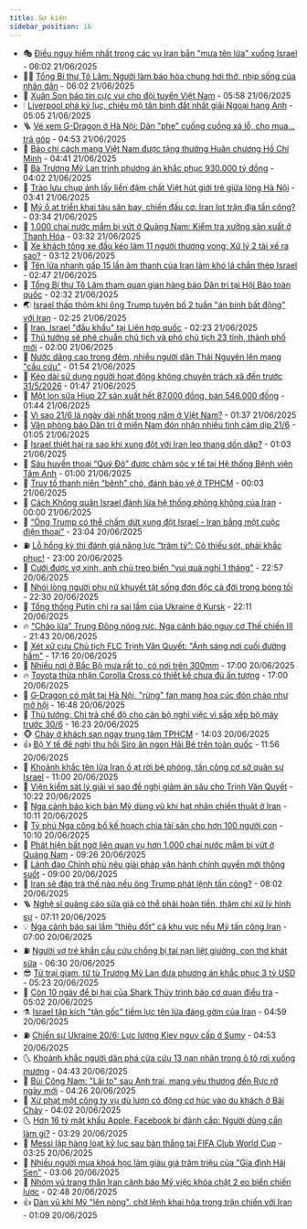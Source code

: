 ```yaml
---
title: Sự kiện
sidebar_position: 16
---
```


<!-- dantri-su-kien:START -->
- 🎭 [Điều nguy hiểm nhất trong các vụ Iran bắn &quot;mưa tên lửa&quot; xuống Israel](https://dantri.com.vn/the-gioi/dieu-nguy-hiem-nhat-trong-cac-vu-iran-ban-mua-ten-lua-xuong-israel-20250621120219992.htm) - 06:02 21/06/2025
- 👨‍🏫 [Tổng Bí thư Tô Lâm: Người làm báo hòa chung hơi thở, nhịp sống của nhân dân](https://dantri.com.vn/xa-hoi/tong-bi-thu-to-lam-nguoi-lam-bao-hoa-chung-hoi-tho-nhip-song-cua-nhan-dan-20250621123044338.htm) - 06:02 21/06/2025
- 🌮 [Xuân Son báo tin cực vui cho đội tuyển Việt Nam](https://dantri.com.vn/the-thao/xuan-son-bao-tin-cuc-vui-cho-doi-tuyen-viet-nam-20250621125810666.htm) - 05:58 21/06/2025
- 🕯 [Liverpool phá kỷ lục, chiêu mộ tân binh đắt nhất giải Ngoại hạng Anh](https://dantri.com.vn/the-thao/liverpool-pha-ky-luc-chieu-mo-tan-binh-dat-nhat-giai-ngoai-hang-anh-20250621115304274.htm) - 05:05 21/06/2025
- 🪜 [Vé xem G-Dragon ở Hà Nội: Dân &quot;phe&quot; cuống cuồng xả lỗ, cho mua... trả góp](https://dantri.com.vn/giai-tri/ve-xem-g-dragon-o-ha-noi-dan-phe-cuong-cuong-xa-lo-cho-mua-tra-gop-20250621113756349.htm) - 04:53 21/06/2025
- 🐘 [Báo chí cách mạng Việt Nam được tặng thưởng Huân chương Hồ Chí Minh](https://dantri.com.vn/xa-hoi/bao-chi-cach-mang-viet-nam-duoc-tang-thuong-huan-chuong-ho-chi-minh-20250621113300975.htm) - 04:41 21/06/2025
- 🤔 [Bà Trương Mỹ Lan trình phương án khắc phục 930.000 tỷ đồng](https://dantri.com.vn/phap-luat/ba-truong-my-lan-trinh-phuong-an-khac-phuc-930000-ty-dong-20250621103048032.htm) - 04:02 21/06/2025
- 🧠 [Trào lưu chụp ảnh lấy liền đậm chất Việt hút giới trẻ giữa lòng Hà Nội](https://dantri.com.vn/du-lich/trao-luu-chup-anh-lay-lien-dam-chat-viet-hut-gioi-tre-giua-long-ha-noi-20250613231906403.htm) - 03:41 21/06/2025
- 📝 [Mỹ ồ ạt triển khai tàu sân bay, chiến đấu cơ: Iran lọt trận địa tấn công?](https://dantri.com.vn/the-gioi/my-o-at-trien-khai-tau-san-bay-chien-dau-co-iran-lot-tran-dia-tan-cong-20250621094917219.htm) - 03:34 21/06/2025
- 🦏 [1.000 chai nước mắm bị vứt ở Quảng Nam: Kiểm tra xưởng sản xuất ở Thanh Hóa](https://dantri.com.vn/xa-hoi/1000-chai-nuoc-mam-bi-vut-o-quang-nam-kiem-tra-xuong-san-xuat-o-thanh-hoa-20250621074355926.htm) - 03:32 21/06/2025
- 🥰 [Xe khách tông xe đầu kéo làm 11 người thương vong: Xử lý 2 tài xế ra sao?](https://dantri.com.vn/ban-doc/xe-khach-tong-xe-dau-keo-lam-11-nguoi-thuong-vong-xu-ly-2-tai-xe-ra-sao-20250621080354547.htm) - 03:12 21/06/2025
- 🤗 [Tên lửa nhanh gấp 15 lần âm thanh của Iran làm khó lá chắn thép Israel](https://dantri.com.vn/the-gioi/ten-lua-nhanh-gap-15-lan-am-thanh-cua-iran-lam-kho-la-chan-thep-israel-20250621092807743.htm) - 02:47 21/06/2025
- 🌈 [Tổng Bí thư Tô Lâm tham quan gian hàng báo Dân trí tại Hội Báo toàn quốc](https://dantri.com.vn/xa-hoi/tong-bi-thu-to-lam-tham-quan-gian-hang-bao-dan-tri-tai-hoi-bao-toan-quoc-20250621091630480.htm) - 02:32 21/06/2025
- 🌏 [Israel thấp thỏm khi ông Trump tuyên bố 2 tuần &quot;án binh bất động&quot; với Iran](https://dantri.com.vn/the-gioi/israel-thap-thom-khi-ong-trump-tuyen-bo-2-tuan-an-binh-bat-dong-voi-iran-20250621091529731.htm) - 02:25 21/06/2025
- 💄 [Iran, Israel &quot;đấu khẩu&quot; tại Liên hợp quốc](https://dantri.com.vn/the-gioi/iran-israel-dau-khau-tai-lien-hop-quoc-20250621092253806.htm) - 02:23 21/06/2025
- 👺 [Thủ tướng sẽ phê chuẩn chủ tịch và phó chủ tịch 23 tỉnh, thành phố mới](https://dantri.com.vn/xa-hoi/thu-tuong-se-phe-chuan-chu-tich-va-pho-chu-tich-23-tinh-thanh-pho-moi-20250621081709482.htm) - 02:00 21/06/2025
- 👹 [Nước dâng cao trong đêm, nhiều người dân Thái Nguyên lên mạng &quot;cầu cứu&quot;](https://dantri.com.vn/xa-hoi/nuoc-dang-cao-trong-dem-nhieu-nguoi-dan-thai-nguyen-len-mang-cau-cuu-20250621075520355.htm) - 01:54 21/06/2025
- 🌊 [Kéo dài sử dụng người hoạt động không chuyên trách xã đến trước 31/5/2026](https://dantri.com.vn/noi-vu/keo-dai-su-dung-nguoi-hoat-dong-khong-chuyen-trach-xa-den-truoc-3152026-20250621083553914.htm) - 01:47 21/06/2025
- 🤠 [Một lon sữa Hiup 27 sản xuất hết 87.000 đồng, bán 546.000 đồng](https://dantri.com.vn/phap-luat/mot-lon-sua-hiup-27-san-xuat-het-87000-dong-ban-546000-dong-20250621083502538.htm) - 01:44 21/06/2025
- 🎊 [Vì sao 21/6 là ngày dài nhất trong năm ở Việt Nam?](https://dantri.com.vn/khoa-hoc/vi-sao-216-la-ngay-dai-nhat-trong-nam-o-viet-nam-20250621075737724.htm) - 01:37 21/06/2025
- 🐘 [Văn phòng báo Dân trí ở miền Nam đón nhận nhiều tình cảm dịp 21/6](https://dantri.com.vn/xa-hoi/van-phong-bao-dan-tri-o-mien-nam-don-nhan-nhieu-tinh-cam-dip-216-20250620214705088.htm) - 01:05 21/06/2025
- 💂 [Israel thiệt hại ra sao khi xung đột với Iran leo thang dồn dập?](https://dantri.com.vn/the-gioi/israel-thiet-hai-ra-sao-khi-xung-dot-voi-iran-leo-thang-don-dap-20250621075920009.htm) - 01:03 21/06/2025
- 👹 [Sáu huyền thoại “Quỷ Đỏ” được chăm sóc y tế tại Hệ thống Bệnh viện Tâm Anh](https://dantri.com.vn/the-thao/sau-huyen-thoai-quy-do-duoc-cham-soc-y-te-tai-he-thong-benh-vien-tam-anh-20250621074710155.htm) - 01:00 21/06/2025
- 🦒 [Truy tố thanh niên “bênh” chó, đánh bảo vệ ở TPHCM](https://dantri.com.vn/phap-luat/truy-to-thanh-nien-benh-cho-danh-bao-ve-o-tphcm-20250620224309131.htm) - 00:03 21/06/2025
- 🗽 [Cách Không quân Israel đánh lừa hệ thống phòng không của Iran](https://dantri.com.vn/the-gioi/cach-khong-quan-israel-danh-lua-he-thong-phong-khong-cua-iran-20250621065753677.htm) - 00:00 21/06/2025
- 💄 [“Ông Trump có thể chấm dứt xung đột Israel - Iran bằng một cuộc điện thoại”](https://dantri.com.vn/the-gioi/ong-trump-co-the-cham-dut-xung-dot-israel-iran-bang-mot-cuoc-dien-thoai-20250621055934763.htm) - 23:04 20/06/2025
- ⛽️ [Lỗ hổng kỳ thi đánh giá năng lực “trăm tỷ”: Có thiếu sót, phải khắc phục!](https://dantri.com.vn/giao-duc/lo-hong-ky-thi-danh-gia-nang-luc-tram-ty-co-thieu-sot-phai-khac-phuc-20250620073237576.htm) - 23:00 20/06/2025
- 🥷 [Cưới được vợ xinh, anh chủ treo biển “vui quá nghỉ 1 tháng”](https://dantri.com.vn/doi-song/cuoi-duoc-vo-xinh-anh-chu-treo-bien-vui-qua-nghi-1-thang-20250620183022982.htm) - 22:57 20/06/2025
- 🤖 [Nhói lòng người phụ nữ khuyết tật sống đơn độc cả đời trong bóng tối](https://dantri.com.vn/tam-long-nhan-ai/nhoi-long-nguoi-phu-nu-khuyet-tat-song-don-doc-ca-doi-trong-bong-toi-20250615114125411.htm) - 22:30 20/06/2025
- 🌊 [Tổng thống Putin chỉ ra sai lầm của Ukraine ở Kursk](https://dantri.com.vn/the-gioi/tong-thong-putin-chi-ra-sai-lam-cua-ukraine-o-kursk-20250621050510671.htm) - 22:11 20/06/2025
- 🔥 [“Chảo lửa” Trung Đông nóng rực, Nga cảnh báo nguy cơ Thế chiến III](https://dantri.com.vn/the-gioi/chao-lua-trung-dong-nong-ruc-nga-canh-bao-nguy-co-the-chien-iii-20250621025006732.htm) - 21:43 20/06/2025
- 🦏 [Xét xử cựu Chủ tịch FLC Trịnh Văn Quyết: &quot;Ánh sáng nơi cuối đường hầm&quot;](https://dantri.com.vn/phap-luat/xet-xu-cuu-chu-tich-flc-trinh-van-quyet-anh-sang-noi-cuoi-duong-ham-20250620222124092.htm) - 17:16 20/06/2025
- 🐘 [Nhiều nơi ở Bắc Bộ mưa rất to, có nơi trên 300mm](https://dantri.com.vn/xa-hoi/nhieu-noi-o-bac-bo-mua-rat-to-co-noi-tren-300mm-20250620174944698.htm) - 17:00 20/06/2025
- 🔥 [Toyota thừa nhận Corolla Cross có thiết kế chưa đủ ấn tượng](https://dantri.com.vn/o-to-xe-may/toyota-thua-nhan-corolla-cross-co-thiet-ke-chua-du-an-tuong-20250620150820013.htm) - 17:00 20/06/2025
- 💼 [G‑Dragon có mặt tại Hà Nội, &quot;rừng&quot; fan mang hoa cúc đón chào như mở hội](https://dantri.com.vn/giai-tri/gdragon-co-mat-tai-ha-noi-rung-fan-mang-hoa-cuc-don-chao-nhu-mo-hoi-20250620224351635.htm) - 16:48 20/06/2025
- 🚀 [Thủ tướng: Chi trả chế độ cho cán bộ nghỉ việc vì sắp xếp bộ máy trước 30/6](https://dantri.com.vn/xa-hoi/thu-tuong-chi-tra-che-do-cho-can-bo-nghi-viec-vi-sap-xep-bo-may-truoc-306-20250620231607644.htm) - 16:23 20/06/2025
- 🐵 [Cháy ở khách sạn ngay trung tâm TPHCM](https://dantri.com.vn/xa-hoi/chay-o-khach-san-ngay-trung-tam-tphcm-20250620204909490.htm) - 14:03 20/06/2025
- 👍 [Bộ Y tế đề nghị thu hồi Siro ăn ngon Hải Bé trên toàn quốc](https://dantri.com.vn/suc-khoe/bo-y-te-de-nghi-thu-hoi-siro-an-ngon-hai-be-tren-toan-quoc-20250620185558636.htm) - 11:56 20/06/2025
- 🚦 [Khoảnh khắc tên lửa Iran ồ ạt rời bệ phóng, tấn công cơ sở quân sự Israel](https://dantri.com.vn/the-gioi/khoanh-khac-ten-lua-iran-o-at-roi-be-phong-tan-cong-co-so-quan-su-israel-20250620091240301.htm) - 11:00 20/06/2025
- 🥸 [Viện kiểm sát lý giải vì sao đề nghị giảm án sâu cho Trịnh Văn Quyết](https://dantri.com.vn/phap-luat/vien-kiem-sat-ly-giai-vi-sao-de-nghi-giam-an-sau-cho-trinh-van-quyet-20250620171518484.htm) - 10:22 20/06/2025
- 🥷 [Nga cảnh báo kịch bản Mỹ dùng vũ khí hạt nhân chiến thuật ở Iran](https://dantri.com.vn/the-gioi/nga-canh-bao-kich-ban-my-dung-vu-khi-hat-nhan-chien-thuat-o-iran-20250620162931389.htm) - 10:11 20/06/2025
- 🤡 [Tỷ phú Nga công bố kế hoạch chia tài sản cho hơn 100 người con](https://dantri.com.vn/the-gioi/ty-phu-nga-cong-bo-ke-hoach-chia-tai-san-cho-hon-100-nguoi-con-20250620163725699.htm) - 10:10 20/06/2025
- 🥳 [Phát hiện bất ngờ liên quan vụ hơn 1.000 chai nước mắm bị vứt ở Quảng Nam](https://dantri.com.vn/xa-hoi/phat-hien-bat-ngo-lien-quan-vu-hon-1000-chai-nuoc-mam-bi-vut-o-quang-nam-20250620153459607.htm) - 09:26 20/06/2025
- 🤩 [Lãnh đạo Chính phủ nêu giải pháp vận hành chính quyền mới thông suốt](https://dantri.com.vn/noi-vu/lanh-dao-chinh-phu-neu-giai-phap-van-hanh-chinh-quyen-moi-thong-suot-20250620151001983.htm) - 09:00 20/06/2025
- 🎡 [Iran sẽ đáp trả thế nào nếu ông Trump phát lệnh tấn công?](https://dantri.com.vn/the-gioi/iran-se-dap-tra-the-nao-neu-ong-trump-phat-lenh-tan-cong-20250620122052620.htm) - 08:02 20/06/2025
- 🪜 [Nghệ sĩ quảng cáo sữa giả có thể phải hoàn tiền, thậm chí xử lý hình sự](https://dantri.com.vn/giai-tri/nghe-si-quang-cao-sua-gia-co-the-phai-hoan-tien-tham-chi-xu-ly-hinh-su-20250620125701229.htm) - 07:11 20/06/2025
- 💡 [Nga cảnh báo sai lầm “thiêu đốt” cả khu vực nếu Mỹ tấn công Iran](https://dantri.com.vn/the-gioi/nga-canh-bao-sai-lam-thieu-dot-ca-khu-vuc-neu-my-tan-cong-iran-20250620133337650.htm) - 07:00 20/06/2025
- ⛽️ [Người vợ trẻ khẩn cầu cứu chồng bị tai nạn liệt giường, con thơ khát sữa](https://dantri.com.vn/tam-long-nhan-ai/nguoi-vo-tre-khan-cau-cuu-chong-bi-tai-nan-liet-giuong-con-tho-khat-sua-20250616210935956.htm) - 06:30 20/06/2025
- 😎 [Từ trại giam, tử tù Trương Mỹ Lan đưa phương án khắc phục 3 tỷ USD](https://dantri.com.vn/phap-luat/tu-trai-giam-tu-tu-truong-my-lan-dua-phuong-an-khac-phuc-3-ty-usd-20250620120430294.htm) - 05:23 20/06/2025
- 🗽 [Còn 10 ngày để bị hại của Shark Thủy trình báo cơ quan điều tra](https://dantri.com.vn/phap-luat/con-10-ngay-de-bi-hai-cua-shark-thuy-trinh-bao-co-quan-dieu-tra-20250620115641910.htm) - 05:02 20/06/2025
- ⚗️ [Israel tập kích &quot;tận gốc&quot; tiềm lực tên lửa đáng gờm của Iran](https://dantri.com.vn/the-gioi/israel-tap-kich-tan-goc-tiem-luc-ten-lua-dang-gom-cua-iran-20250620114434727.htm) - 04:59 20/06/2025
- ⛽️ [Chiến sự Ukraine 20/6: Lực lượng Kiev nguy cấp ở Sumy](https://dantri.com.vn/the-gioi/chien-su-ukraine-206-luc-luong-kiev-nguy-cap-o-sumy-20250620112956105.htm) - 04:53 20/06/2025
- 🌜 [Khoảnh khắc người dân phá cửa cứu 13 nạn nhân trong ô tô rơi xuống mương](https://dantri.com.vn/xa-hoi/khoanh-khac-nguoi-dan-pha-cua-cuu-13-nan-nhan-trong-o-to-roi-xuong-muong-20250620110952403.htm) - 04:43 20/06/2025
- 🦩 [Bùi Công Nam: &quot;Lãi to&quot; sau Anh trai, mang yêu thương đến Rực rỡ ngày mới](https://dantri.com.vn/giai-tri/bui-cong-nam-lai-to-sau-anh-trai-mang-yeu-thuong-den-ruc-ro-ngay-moi-20250619082120114.htm) - 04:26 20/06/2025
- 🦒 [Xử phạt một công ty vụ dù lượn có động cơ húc vào du khách ở Bãi Cháy](https://dantri.com.vn/xa-hoi/xu-phat-mot-cong-ty-vu-du-luon-co-dong-co-huc-vao-du-khach-o-bai-chay-20250620105601121.htm) - 04:02 20/06/2025
- 🌜 [Hơn 16 tỷ mật khẩu Apple, Facebook bị đánh cắp: Người dùng cần làm gì?](https://dantri.com.vn/cong-nghe/hon-16-ty-mat-khau-apple-facebook-bi-danh-cap-nguoi-dung-can-lam-gi-20250620084942569.htm) - 03:29 20/06/2025
- 🐎 [Messi lập hàng loạt kỷ lục sau bàn thắng tại FIFA Club World Cup](https://dantri.com.vn/the-thao/messi-lap-hang-loat-ky-luc-sau-ban-thang-tai-fifa-club-world-cup-20250620092204045.htm) - 03:25 20/06/2025
- 🌋 [Nhiều người mua khoá học làm giàu giá trăm triệu của &quot;Gia đình Hải Sen&quot;](https://dantri.com.vn/doi-song/nhieu-nguoi-mua-khoa-hoc-lam-giau-gia-tram-trieu-cua-gia-dinh-hai-sen-20250619140320995.htm) - 03:06 20/06/2025
- 🧰 [Nhóm vũ trang thân Iran cảnh báo Mỹ việc khóa chặt 2 eo biển chiến lược](https://dantri.com.vn/the-gioi/nhom-vu-trang-than-iran-canh-bao-my-viec-khoa-chat-2-eo-bien-chien-luoc-20250620093127918.htm) - 02:48 20/06/2025
- 👍 [Dàn vũ khí Mỹ &quot;lên nòng&quot;, chờ lệnh khai hỏa trong trận chiến với Iran](https://dantri.com.vn/the-gioi/dan-vu-khi-my-len-nong-cho-lenh-khai-hoa-trong-tran-chien-voi-iran-20250620075721877.htm) - 01:09 20/06/2025<!-- dantri-su-kien:END -->
